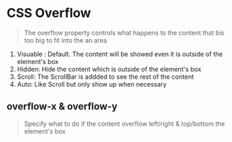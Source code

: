# CSS Overflow

> The overflow property controls what happens to the content that bis too big to fit into the an area

1. Visuable : Default. The content will be showed even it is outside of the element's box
2. Hidden: Hide the content which is outside of the element's box
3. Scroll: The ScrollBar is addded to see the rest of the content
4. Auto: Like Scroll but only show up when necessary

## overflow-x & overflow-y

> Specify what to do if the content overflow left/right & top/bottom the element's box
